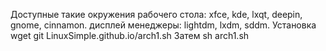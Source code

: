 Доступные такие окружения рабочего стола:
xfce, kde, lxqt, deepin, gnome, cinnamon.
дисплей менеджеры: lightdm, lxdm, sddm.
Установка 
wget git LinuxSimple.github.io/arch1.sh
Затем sh arch1.sh
